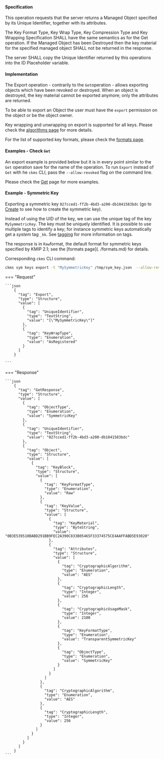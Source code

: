 #### Specification

This operation requests that the server returns a Managed Object specified by its Unique Identifier, together with its
attributes.

The Key Format Type, Key Wrap Type, Key Compression Type and Key Wrapping Specification SHALL have the same semantics as
for the Get operation. If the Managed Object has been Destroyed then the key material for the specified managed object
SHALL not be returned in the response.

The server SHALL copy the Unique Identifier returned by this operations into the ID Placeholder variable.

#### Implementation

The Export operation - contrarily to the `Get`operation - allows exporting objects which have been revoked or
destroyed.
When an object is destroyed, the key material cannot be exported anymore; only the attributes are returned.

To be able to export an Object the user must have the `export` permission on the object or be the object owner.

Key wrapping and unwrapping on export is supported for all keys. Please check the [algorithms page](./algorithms.md)
for more details.

For the list of supported key formats, please check the [formats page](./formats.md).

#### Examples -  Check `Get`

An export example is provided below but it is in every point similar to the `Get` operation save for the
name of the operation. To run `Export` instead of `Get` with he `ckms` CLI, pass the `--allow-revoked` flag on the
command line.

Please check the [Get](./_get.md) page for more examples.

#### Example - Symmetric Key

Exporting a symmetric key `027cced1-ff2b-4bd3-a200-db1041583bdc` (go to [Create](./_create.md) to see how to create the
symmetric key).

Instead of using the UID of the key, we can use the unique tag of the key `MySymmetricKey`. The key must be uniquely
identified. It is possible to use multiple tags to identify a key; for instance symmetric keys automatically get a
*system* tag `_kk`. See [tagging](./tagging.md) for more information on tags.

The response is in `Raw`format, the default format for symmetric keys specified by KMIP 2.1; see the [formats page](.
/formats.md) for details.

Corresponding `ckms` CLI command:

```bash
ckms sym keys export -t "MySymmetricKey" /tmp/sym_key.json  --allow-revoked
```

=== "Request"

    ```json
        {
          "tag": "Export",
          "type": "Structure",
          "value": [
            {
              "tag": "UniqueIdentifier",
              "type": "TextString",
              "value": "[\"MySymmetricKey\"]"
            },
            {
              "tag": "KeyWrapType",
              "type": "Enumeration",
              "value": "AsRegistered"
            }
          ]
        }

    ```

=== "Response"

    ```json
        {
          "tag": "GetResponse",
          "type": "Structure",
          "value": [
            {
              "tag": "ObjectType",
              "type": "Enumeration",
              "value": "SymmetricKey"
            },
            {
              "tag": "UniqueIdentifier",
              "type": "TextString",
              "value": "027cced1-ff2b-4bd3-a200-db1041583bdc"
            },
            {
              "tag": "Object",
              "type": "Structure",
              "value": [
                {
                  "tag": "KeyBlock",
                  "type": "Structure",
                  "value": [
                    {
                      "tag": "KeyFormatType",
                      "type": "Enumeration",
                      "value": "Raw"
                    },
                    {
                      "tag": "KeyValue",
                      "type": "Structure",
                      "value": [
                        {
                          "tag": "KeyMaterial",
                          "type": "ByteString",
                          "value": "0B3E539510BABD291BB9FEC2A390C833B05465F33374575CE4AAFFABD5E93020"
                        },
                        {
                          "tag": "Attributes",
                          "type": "Structure",
                          "value": [
                            {
                              "tag": "CryptographicAlgorithm",
                              "type": "Enumeration",
                              "value": "AES"
                            },
                            {
                              "tag": "CryptographicLength",
                              "type": "Integer",
                              "value": 256
                            },
                            {
                              "tag": "CryptographicUsageMask",
                              "type": "Integer",
                              "value": 2108
                            },
                            {
                              "tag": "KeyFormatType",
                              "type": "Enumeration",
                              "value": "TransparentSymmetricKey"
                            },
                            {
                              "tag": "ObjectType",
                              "type": "Enumeration",
                              "value": "SymmetricKey"
                            }
                          ]
                        }
                      ]
                    },
                    {
                      "tag": "CryptographicAlgorithm",
                      "type": "Enumeration",
                      "value": "AES"
                    },
                    {
                      "tag": "CryptographicLength",
                      "type": "Integer",
                      "value": 256
                    }
                  ]
                }
              ]
            }
          ]
        }
    ```
